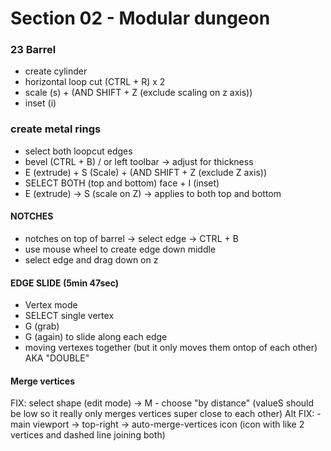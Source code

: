 # Section 02 - Modular dungeon
### 23 Barrel
- create cylinder
- horizontal loop cut (CTRL + R) x 2 
- scale (s) + (AND SHIFT + Z (exclude scaling on z axis))
- inset (i)

### create metal rings
- select both loopcut edges 
- bevel (CTRL + B) / or left toolbar -> adjust for thickness
- E (extrude) + S (Scale) + (AND SHIFT + Z (exclude Z axis)) 
- SELECT BOTH (top and bottom) face + I (inset)
- E (extrude) -> S (scale on Z) -> applies to both top and bottom

#### NOTCHES
- notches on top of barrel -> select edge -> CTRL + B 
- use mouse wheel to create edge down middle
- select edge and drag down on z

#### EDGE SLIDE (5min 47sec)
- Vertex mode
- SELECT single vertex
- G (grab) 
- G (again) to slide along each edge
- moving vertexes together (but it only moves them ontop of each other) AKA "DOUBLE"

#### Merge vertices
FIX: select shape (edit mode) -> M
    - choose "by distance" (valueS should be low so it really only merges vertices super close to each other)
Alt FIX: 
    - main viewport -> top-right -> auto-merge-vertices icon (icon with like 2 vertices and dashed line joining both)
